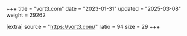 +++
title = "vort3.com"
date = "2023-01-31"
updated = "2025-03-08"
weight = 29262

[extra]
source = "https://vort3.com/"
ratio = 94
size = 29
+++
